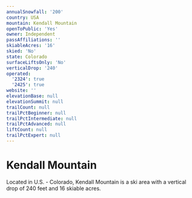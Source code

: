 ```yaml
---
annualSnowfall: '200'
country: USA
mountain: Kendall Mountain
openToPublic: 'Yes'
owner: Independent
passAffiliations: ''
skiableAcres: '16'
skied: 'No'
state: Colorado
surfaceLiftsOnly: 'No'
verticalDrop: '240'
operated:
  '2324': true
  '2425': true
website: ''
elevationBase: null
elevationSummit: null
trailCount: null
trailPctBeginner: null
trailPctIntermediate: null
trailPctAdvanced: null
liftCount: null
trailPctExpert: null
---
```



# Kendall Mountain

Located in U.S. - Colorado, Kendall Mountain is a ski area with a vertical drop of 240 feet and 16 skiable acres.
